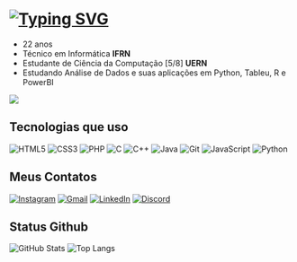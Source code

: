 # [![Typing SVG](https://readme-typing-svg.demolab.com?font=Fira+Code&size=26&duration=2000&pause=1000&color=F7F7F7&vCenter=true&random=false&width=435&lines=Bem+Vindo+%F0%9F%96%96;Meu+nome+%C3%A9+Eduardo+%F0%9F%A7%91%F0%9F%8F%BB%E2%80%8D%F0%9F%92%BB)](https://git.io/typing-svg)
* 22 anos
* Técnico em Informática **IFRN**
* Estudante de Ciência da Computação [5/8] **UERN**
* Estudando Análise de Dados e suas aplicações em Python, Tableu, R e PowerBI

![](https://komarev.com/ghpvc/?username=Eduardo-Marinho-Paiva&label=Profile+Views)
## Tecnologias que uso
![HTML5](https://img.shields.io/badge/HTML5-E34F26?style=for-the-badge&logo=html5&logoColor=white) ![CSS3](https://img.shields.io/badge/CSS3-1572B6?style=for-the-badge&logo=css3&logoColor=white) ![PHP](https://img.shields.io/badge/PHP-777BB4?style=for-the-badge&logo=php&logoColor=white) ![C](https://img.shields.io/badge/C-00599C?style=for-the-badge&logo=c&logoColor=white) ![C++](https://img.shields.io/badge/C%2B%2B-00599C?style=for-the-badge&logo=c%2B%2B&logoColor=white) ![Java](https://img.shields.io/badge/java-%23ED8B00.svg?style=for-the-badge&logo=openjdk&logoColor=white) ![Git](https://img.shields.io/badge/GIT-E44C30?style=for-the-badge&logo=git&logoColor=white) ![JavaScript](https://img.shields.io/badge/JavaScript-F7DF1E?style=for-the-badge&logo=javascript&logoColor=black)
![Python](https://img.shields.io/badge/python-3670A0?style=for-the-badge&logo=python&logoColor=ffdd54)

## Meus Contatos
[![Instagram](https://img.shields.io/badge/-Instagram-%23E4405F?style=for-the-badge&logo=instagram&logoColor=white)](https://www.instagram.com/edu.mar.p1/) [![Gmail](https://img.shields.io/badge/Gmail-333333?style=for-the-badge&logo=gmail&logoColor=red)](mailto:marinhopaivaeduardo@gmail.com)
[![LinkedIn](https://img.shields.io/badge/LinkedIn-0077B5?style=for-the-badge&logo=linkedin&logoColor=white)](https://www.linkedin.com/in/eduardo-marinho-850769273/) [![Discord](https://img.shields.io/badge/Discord-7289DA?style=for-the-badge&logo=discord&logoColor=white)](https://discord.com/channels/@odraudemp/)
## Status Github
![GitHub Stats](https://github-readme-stats.vercel.app/api?username=Eduardo-Marinho-Paiva&theme=transparent&bg_color=000&border_color=30A3DC&show_icons=true&icon_color=30A3DC&title_color=E94D5F&text_color=FFF) ![Top Langs](https://github-readme-stats-git-masterrstaa-rickstaa.vercel.app/api/top-langs/?username=SEUUSERNAME&layout=compact&bg_color=000&border_color=30A3DC&title_color=E94D5F&text_color=FFF)







